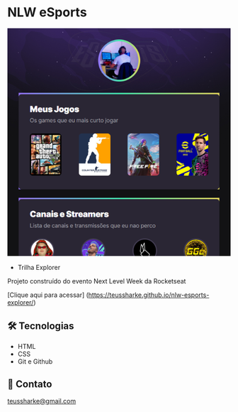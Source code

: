 # NLW eSports 

![preview](./.github/preview.png)

- Trilha Explorer

Projeto construído do evento Next Level Week da Rocketseat

[Clique aqui para acessar]
(https://teussharke.github.io/nlw-esports-explorer/)

## 🛠️ Tecnologias

- HTML
- CSS
- Git e Github

## 📩 Contato

teussharke@gmail.com 
